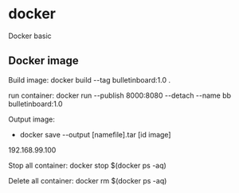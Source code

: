 # docker
Docker basic
## Docker image
Build image:
docker build --tag bulletinboard:1.0 .

run container:
docker run --publish 8000:8080 --detach --name bb bulletinboard:1.0

Output image:
- docker save --output [namefile].tar [id image]

192.168.99.100

Stop all container:
docker stop $(docker ps -aq)

Delete all container:
docker rm $(docker ps -aq)

